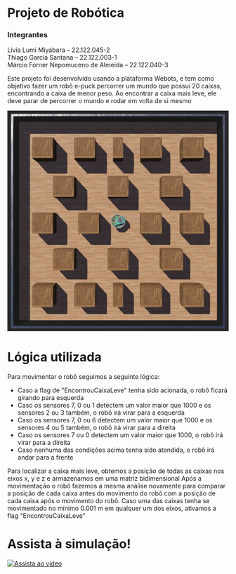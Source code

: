 # Projeto de Robótica

### Integrantes
Livia Lumi Miyabara – 22.122.045-2 <br>
Thiago Garcia Santana – 22.122.003-1 <br>
Márcio Forner Nepomuceno de Almeida – 22.122.040-3 <br>


Este projeto foi desenvolvido usando a plataforma Webots, e tem como objetivo fazer um robô e-puck percorrer um mundo que possuí 20 caixas, encontrando a caixa de menor peso. Ao encontrar a caixa mais leve, ele deve parar de percorrer o mundo e rodar em volta de si mesmo

![Cenário](Cenário.png)

# Lógica utilizada

Para movimentar o robô seguimos a seguinte lógica:

- Caso a flag de "EncontrouCaixaLeve" tenha sido acionada, o robô ficará girando para esquerda
- Caso os sensores 7, 0 ou 1 detectem um valor maior que 1000 e os sensores 2 ou 3 também, o robô irá virar para a esquerda
- Caso os sensores 7, 0 ou 6 detectem um valor maior que 1000 e os sensores 4 ou 5 também, o robô irá virar para a direita
- Caso os sensores 7 ou 0 detectem um valor maior que 1000, o robô irá virar para a direita
- Caso nenhuma das condições acima tenha sido atendida, o robô irá andar para a frente

Para localizar a caixa mais leve, obtemos a posição de todas as caixas nos eixos x, y e z e armazenamos em uma matriz bidimensional
Após a movimentação o robô fazemos a mesma análise novamente para comparar a posição de cada caixa antes do movimento do robô com a posição de cada caixa após o movimento do robô. Caso uma das caixas tenha se movimentado no mínimo 0.001 m em qualquer um dos eixos, ativamos a flag "EncontrouCaixaLeve"

# Assista à simulação!
[![Assista ao vídeo](https://img.youtube.com/vi/GzXsWq16c6M/maxresdefault.jpg)](https://youtu.be/GzXsWq16c6M)